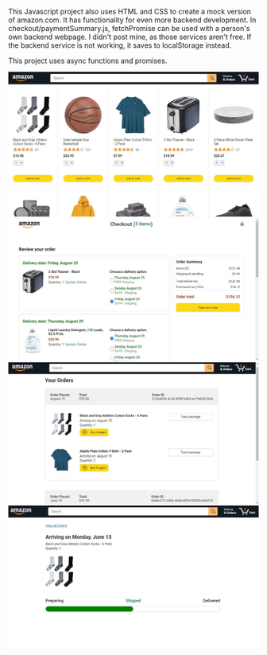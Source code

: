 This Javascript project also uses HTML and CSS to create a mock version of amazon.com. It has functionality for even more backend development. In checkout/paymentSummary.js, fetchPromise can be used with a person's own backend webpage. I didn't post mine, as those services aren't free. If the backend service is not working, it saves to localStorage instead.

This project uses async functions and promises. 

![](images/homepage.JPG)
![](images/checkout.JPG)
![](images/orders.JPG)
![](images/tracking.JPG)
